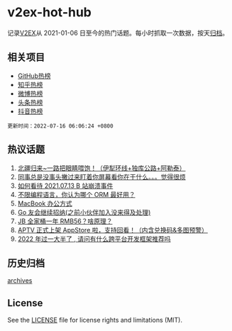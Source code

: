 # v2ex-hot-hub

 记录[V2EX](https://www.v2ex.com/)从 2021-01-06 日至今的热门话题。每小时抓取一次数据，按天[归档](archives)。
 
 ## 相关项目

- [GitHub热榜](https://github.com/snaildev/github-hot-hub)
- [知乎热榜](https://github.com/snaildev/zhihu-hot-hub)
- [微博热榜](https://github.com/snaildev/weibo-hot-hub)
- [头条热榜](https://github.com/snaildev/toutiao-hot-hub)
- [抖音热榜](https://github.com/snaildev/douyin-hot-hub)


 `更新时间：2022-07-16 06:06:24 +0800`

## 热议话题

1. [北疆归来~一路把眼睛喂饱！（伊犁环线+独库公路+阿勒泰）](https://www.v2ex.com/t/866324)
1. [同事总是没事头撇过来盯着你屏幕看你在干什么。。。觉得很烦](https://www.v2ex.com/t/866313)
1. [如何看待 2021.07.13 B 站崩溃事件](https://www.v2ex.com/t/866300)
1. [不限编程语言，你认为哪个 ORM 最好用？](https://www.v2ex.com/t/866413)
1. [MacBook 办公方式](https://www.v2ex.com/t/866339)
1. [Go 友会继续招纳(之前小伙伴加入没来得及处理)](https://www.v2ex.com/t/866398)
1. [JB 全家桶一年 RMB56？啥原理？](https://www.v2ex.com/t/866305)
1. [APTV 正式上架 AppStore 啦，支持回看！（内含兑换码&多图预警）](https://www.v2ex.com/t/866406)
1. [2022 年过一大半了 , 请问有什么跨平台开发框架推荐吗](https://www.v2ex.com/t/866453)

## 历史归档

[archives](archives)

## License

See the [LICENSE](LICENSE) file for license rights and limitations (MIT).
